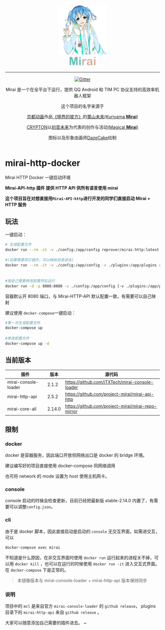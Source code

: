 <div align="center">
   <img width="160" src="https://github.com/mamoe/mirai/blob/dev/docs/mirai.png" alt="logo"></br>

   <img width="95" src="https://github.com/mamoe/mirai/blob/dev/docs/mirai.svg" alt="title">

---

[![Gitter](https://badges.gitter.im/mamoe/mirai.svg)](https://gitter.im/mamoe/mirai?utm_source=badge&utm_medium=badge&utm_campaign=pr-badge)

Mirai 是一个在全平台下运行，提供 QQ Android 和 TIM PC 协议支持的高效率机器人框架

这个项目的名字来源于

<p><a href = "http://www.kyotoanimation.co.jp/">京都动画</a>作品<a href = "https://zh.moegirl.org/zh-hans/%E5%A2%83%E7%95%8C%E7%9A%84%E5%BD%BC%E6%96%B9">《境界的彼方》</a>的<a href = "https://zh.moegirl.org/zh-hans/%E6%A0%97%E5%B1%B1%E6%9C%AA%E6%9D%A5">栗山未来(Kuriyama <b>Mirai</b>)</a></p>
<p><a href = "https://www.crypton.co.jp/">CRYPTON</a>以<a href = "https://www.crypton.co.jp/miku_eng">初音未来</a>为代表的创作与活动<a href = "https://magicalmirai.com/2019/index_en.html">(Magical <b>Mirai</b>)</a></p>
图标以及形象由画师<a href = "">DazeCake</a>绘制

</div>
<br/>

# mirai-http-docker

Mirai HTTP Docker 一键启动环境

<b>Mirai-API-http 插件 提供 HTTP API 供所有语言使用 mirai</b>

<b>这个项目旨在对想直接用`Mirai-API-http`进行开发的同学们直接启动 Mirai + HTTP 服务</b>

## 玩法

一键启动：

```bash
# 生成配置文件
docker run --rm -it -v ./config:/app/config reprover/mirai-http:latest

#(如果需要其它插件，可以映射目录进去)
docker run --rm -it -v ./config:/app/config -v ./plugins:/app/plugins reprover/mirai-http:latest


#按自己需要修改配置然后运行
docker run -d -p 8080:8080 -v ./config:/app/config [-v ./plugins:/app/plugins] reprover/mirai-http:latest
```

容器默认开 8080 端口，与 Mirai-HTTP-API 默认配置一致，有需要可以自己映射

建议使用 `docker-compose`一键启动：

```bash
#第一次生成配置文件
docker-compose up

#修改配置文件
docker-compose up -d
```

## 当前版本

| 插件                 | 版本   | 源代码 |
| -------------------- | ------ | ---- |
| mirai-console-loader | 2.1.2  | <https://github.com/iTXTech/mirai-console-loader> |
| mirai-http-api       | 2.5.2 | <https://github.com/project-mirai/mirai-api-http> |
| mirai-core-all       | 2.14.0  | <https://github.com/project-mirai/mirai-repo-mirror> |

## 限制

### docker

docker 是容器服务，因此端口开放但网络出口是 docker 的 bridge 环境。

建议编写好的项目直接使用 docker-compose 同网络调用

也可将 network 的 mode 设置为 host 使用主机网卡。

### console

console 启动的时候会检查更新，目前已经把最新版 stable-2.14.0 内置了，有需要可以调整`config.json`。

### cli

由于是 docker 脚本，因此直接启动是启动的 `console` 无交互界面，如需进交互，可以

```bash
docker-compose exec mirai
```

不知道是什么原因，在非交互界面时使用 `docker run` 运行起来的进程关不掉，可以用 `docker kill` ，也可以在运行的时候使用 `docker run -it` 进入交互式界面。在 `docker-compose` 下是正常的。

> 本镜像版本与 mirai-console-loader + mirai-http-api 版本保持同步

### 说明

项目中的 `mcl` 是来自官方 `mirai-console-loader` 的 `github release`， plugins 目录下的 `mirai-http-api` 来自 `github release` 。

大家可以随意添加自己需要的插件进去。
~
